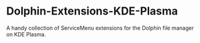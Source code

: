 # Dolphin-Extensions-KDE-Plasma
 A handy collection of ServiceMenu extensions for the Dolphin file manager on KDE Plasma.
